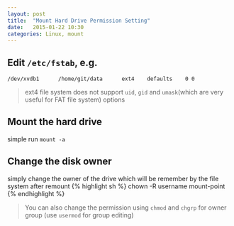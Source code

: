 ```yaml
---
layout: post
title:  "Mount Hard Drive Permission Setting"
date:   2015-01-22 10:30
categories: Linux, mount
---
```


## Edit `/etc/fstab`, e.g.

```
/dev/xvdb1      /home/git/data      ext4    defaults    0 0
```

> ext4 file system does not support `uid`, `gid` and `umask`(which are very useful for FAT file system) options

## Mount the hard drive

simple run `mount -a`

## Change the disk owner

simply change the owner of the drive which will be remember by the file system after remount
{% highlight sh %}
chown -R username mount-point
{% endhighlight %}

> You can also change the permission using `chmod` and `chgrp` for owner group (use `usermod` for group editing)